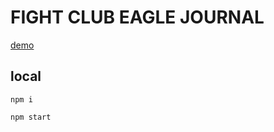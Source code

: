 # FIGHT CLUB EAGLE JOURNAL

[demo](https://marc1k3y.github.io/fc-journal/)

## local
```
npm i
```
```
npm start
```